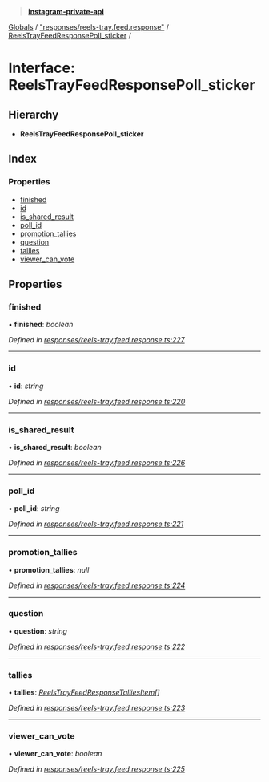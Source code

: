 > **[instagram-private-api](../README.md)**

[Globals](../globals.md) / ["responses/reels-tray.feed.response"](../modules/_responses_reels_tray_feed_response_.md) / [ReelsTrayFeedResponsePoll_sticker](_responses_reels_tray_feed_response_.reelstrayfeedresponsepoll_sticker.md) /

# Interface: ReelsTrayFeedResponsePoll_sticker

## Hierarchy

* **ReelsTrayFeedResponsePoll_sticker**

## Index

### Properties

* [finished](_responses_reels_tray_feed_response_.reelstrayfeedresponsepoll_sticker.md#finished)
* [id](_responses_reels_tray_feed_response_.reelstrayfeedresponsepoll_sticker.md#id)
* [is_shared_result](_responses_reels_tray_feed_response_.reelstrayfeedresponsepoll_sticker.md#is_shared_result)
* [poll_id](_responses_reels_tray_feed_response_.reelstrayfeedresponsepoll_sticker.md#poll_id)
* [promotion_tallies](_responses_reels_tray_feed_response_.reelstrayfeedresponsepoll_sticker.md#promotion_tallies)
* [question](_responses_reels_tray_feed_response_.reelstrayfeedresponsepoll_sticker.md#question)
* [tallies](_responses_reels_tray_feed_response_.reelstrayfeedresponsepoll_sticker.md#tallies)
* [viewer_can_vote](_responses_reels_tray_feed_response_.reelstrayfeedresponsepoll_sticker.md#viewer_can_vote)

## Properties

###  finished

• **finished**: *boolean*

*Defined in [responses/reels-tray.feed.response.ts:227](https://github.com/Nerixyz/instagram-private-api/blob/e5037ee/src/responses/reels-tray.feed.response.ts#L227)*

___

###  id

• **id**: *string*

*Defined in [responses/reels-tray.feed.response.ts:220](https://github.com/Nerixyz/instagram-private-api/blob/e5037ee/src/responses/reels-tray.feed.response.ts#L220)*

___

###  is_shared_result

• **is_shared_result**: *boolean*

*Defined in [responses/reels-tray.feed.response.ts:226](https://github.com/Nerixyz/instagram-private-api/blob/e5037ee/src/responses/reels-tray.feed.response.ts#L226)*

___

###  poll_id

• **poll_id**: *string*

*Defined in [responses/reels-tray.feed.response.ts:221](https://github.com/Nerixyz/instagram-private-api/blob/e5037ee/src/responses/reels-tray.feed.response.ts#L221)*

___

###  promotion_tallies

• **promotion_tallies**: *null*

*Defined in [responses/reels-tray.feed.response.ts:224](https://github.com/Nerixyz/instagram-private-api/blob/e5037ee/src/responses/reels-tray.feed.response.ts#L224)*

___

###  question

• **question**: *string*

*Defined in [responses/reels-tray.feed.response.ts:222](https://github.com/Nerixyz/instagram-private-api/blob/e5037ee/src/responses/reels-tray.feed.response.ts#L222)*

___

###  tallies

• **tallies**: *[ReelsTrayFeedResponseTalliesItem](_responses_reels_tray_feed_response_.reelstrayfeedresponsetalliesitem.md)[]*

*Defined in [responses/reels-tray.feed.response.ts:223](https://github.com/Nerixyz/instagram-private-api/blob/e5037ee/src/responses/reels-tray.feed.response.ts#L223)*

___

###  viewer_can_vote

• **viewer_can_vote**: *boolean*

*Defined in [responses/reels-tray.feed.response.ts:225](https://github.com/Nerixyz/instagram-private-api/blob/e5037ee/src/responses/reels-tray.feed.response.ts#L225)*